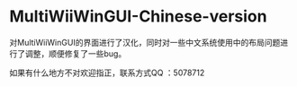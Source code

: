 # MultiWiiWinGUI-Chinese-version
对MultiWiiWinGUI的界面进行了汉化，同时对一些中文系统使用中的布局问题进行了调整，顺便修复了一些bug。

如果有什么地方不对欢迎指正，联系方式QQ ：5078712
